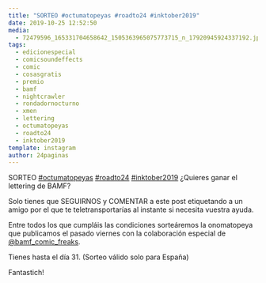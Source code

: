 ```yaml
---
title: "SORTEO #octumatopeyas #roadto24 #inktober2019"
date: 2019-10-25 12:52:50
media: 
  - 72479596_165331704658642_1505363965075773715_n_17920945924337192.jpg
tags: 
  - edicionespecial
  - comicsoundeffects
  - comic
  - cosasgratis
  - premio
  - bamf
  - nightcrawler
  - rondadornocturno
  - xmen
  - lettering
  - octumatopeyas
  - roadto24
  - inktober2019
template: instagram
author: 24paginas
---
```


SORTEO [#octumatopeyas](/tags/octumatopeyas) [#roadto24](/tags/roadto24) [#inktober2019](/tags/inktober2019)
¿Quieres ganar el lettering de BAMF?

Solo tienes que SEGUIRNOS y COMENTAR a este post etiquetando a un amigo por el que te teletransportarías al instante si necesita vuestra ayuda.

Entre todos los que cumpláis las condiciones sorteáremos la onomatopeya que publicamos el pasado viernes con la colaboración especial de [@bamf_comic_freaks](https://instagram.com/bamf_comic_freaks).

Tienes hasta el día 31.
(Sorteo válido solo para España)

Fantastich!
